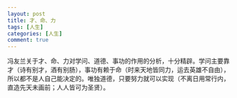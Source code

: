 ```yaml
---
layout: post
title: 才、命、力
tags: [人生]
categories: [人生]
comment: true
---
```


冯友兰关于才、命、力对学问、道德、事功的作用的分析，十分精辟。学问主要靠才（诗有别才，酒有别肠），事功有赖于命（时来天地皆同力，运去英雄不自由），所以都不是人自己能决定的。唯独道德，只要努力就可以实现（不离日用常行内，直造先天未画前；人人皆可为圣贤）。
